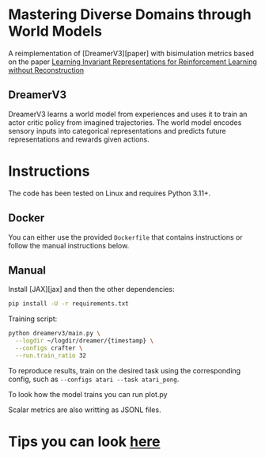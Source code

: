 # Mastering Diverse Domains through World Models

A reimplementation of [DreamerV3][paper] with bisimulation metrics based on the paper [Learning Invariant Representations for Reinforcement Learning without Reconstruction](https://arxiv.org/abs/2006.10742)

## DreamerV3

DreamerV3 learns a world model from experiences and uses it to train an actor
critic policy from imagined trajectories. The world model encodes sensory
inputs into categorical representations and predicts future representations and
rewards given actions.



# Instructions

The code has been tested on Linux and requires Python 3.11+.

## Docker

You can either use the provided `Dockerfile` that contains instructions or
follow the manual instructions below.

## Manual

Install [JAX][jax] and then the other dependencies:

```sh
pip install -U -r requirements.txt
```

Training script:

```sh
python dreamerv3/main.py \
  --logdir ~/logdir/dreamer/{timestamp} \
  --configs crafter \
  --run.train_ratio 32
```

To reproduce results, train on the desired task using the corresponding config,
such as `--configs atari --task atari_pong`.

To look how the model trains you can run plot.py

Scalar metrics are also writting as JSONL files.

# Tips you can look [here](https://github.com/facebookresearch/deep_bisim4control/tree/main)



